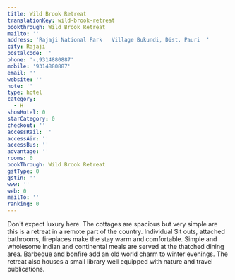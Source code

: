 ```yaml
---
title: Wild Brook Retreat
translationKey: wild-brook-retreat
bookthrough: Wild Brook Retreat
mailto: ''
address: 'Rajaji National Park   Village Bukundi, Dist. Pauri  '
city: Rajaji
postalcode: ''
phone: '-,9314880887'
mobile: '9314880887'
email: ''
website: ''
note: ''
type: hotel
category:
  - H
showHotel: 0
starCategory: 0
checkout: ''
accessRail: ''
accessAir: ''
accessBus: ''
advantage: ''
rooms: 0
bookThrough: Wild Brook Retreat
gstType: 0
gstin: ''
www: ''
web: 0
mailTo: ''
ranking: 0
---
```







Don't expect luxury here. The cottages are spacious but very simple are this is a retreat in a remote part of the country. Individual Sit outs, attached bathrooms, fireplaces make the stay warm and comfortable.    Simple and wholesome Indian and continental meals are served at the thatched dining area. Barbeque and bonfire add an old world charm to winter evenings. The retreat also houses a small library well equipped with nature and travel publications. 